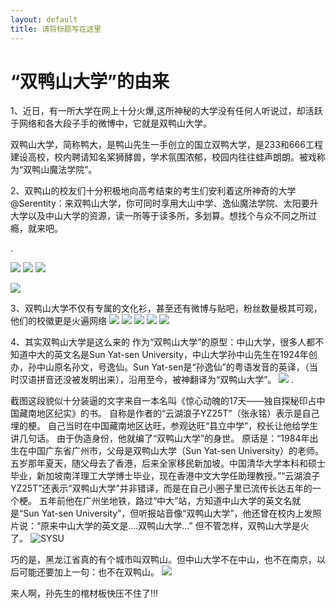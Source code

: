 ```yaml
---
layout: default
title: 请将标题写在这里
---
```


# “双鸭山大学”的由来

1、近日，有一所大学在网上十分火爆,这所神秘的大学没有任何人听说过，却活跃于网络和各大段子手的微博中，它就是双鸭山大学。

双鸭山大学，简称鸭大，是鸭山先生一手创立的国立双鸭大学，是233和666工程建设高校，校内聘请知名桨狮酵兽，学术氛围浓郁，校园内往往蛙声朗朗。被戏称为“双鸭山魔法学院”。

2、双鸭山的校友们十分积极地向高考结束的考生们安利着这所神奇的大学\
@Serentity：来双鸭山大学，你可同时享用大山中学、逸仙魔法学院、太阳要升大学以及中山大学的资源，读一所等于读多所，多划算。想找个与众不同之所过瘾，就来吧。

.


![](images/双鸭山1.jpg)
![](images/双鸭山2.jpg)
![](images/双鸭山3.jpg)

![](images/双鸭山4.jpg)

3、双鸭山大学不仅有专属的文化衫，甚至还有微博与贴吧，粉丝数量极其可观，他们的校徽更是火遍网络
![](images/双鸭山5.jpg)
![](images/双鸭山6.jpg)
![](images/双鸭山7.jpg)
![](images/双鸭山8.jpg)
![](images/双鸭山9.jpg)

4、其实双鸭山大学是这么来的
作为“双鸭山大学”的原型：中山大学，很多人都不知道中大的英文名是Sun Yat-sen University，中山大学孙中山先生在1924年创办，孙中山原名孙文，号逸仙。Sun Yat-sen是“孙逸仙”的粤语发音的英译，（当时汉语拼音还没被发明出来），沿用至今，被神翻译为“双鸭山大学”。
![](images/双鸭山11.jpg)
.

截图这段貌似十分装逼的文字来自一本名叫《惊心动魄的17天——独自探秘印占中国藏南地区纪实》的书。
自称是作者的“云湖浪子YZ25T”（张永铭）表示是自己埋的梗。
自己当时在中国藏南地区达旺，参观达旺“县立中学”，校长让他给学生讲几句话。
由于伪造身份，他就编了“双鸭山大学”的身世。
原话是：“1984年出生在中国广东省广州市，父母是双鸭山大学（Sun Yat-sen University）的老师。五岁那年夏天，随父母去了香港，后来全家移民新加坡。中国清华大学本科和硕士毕业，新加坡南洋理工大学博士毕业，现在香港中文大学任助理教授。”“云湖浪子YZ25T”还表示“双鸭山大学”并非错译，而是在自己小圈子里已流传长达五年的一个梗。
五年前他在广州坐地铁，路过“中大”站，方知道中山大学的英文名就是“Sun Yat-sen University”，但听报站音像“双鸭山大学”，他还曾在校内上发照片说：“原来中山大学的英文是....双鸭山大学…” 
但不管怎样，双鸭山大学是火了。
![](images/01/a.jpg "SYSU")

巧的是，黑龙江省真的有个城市叫双鸭山。但中山大学不在中山，也不在南京，以后可能还要加上一句：也不在双鸭山。
![](images/双鸭山12.jpg)

来人啊，孙先生的棺材板快压不住了!!!